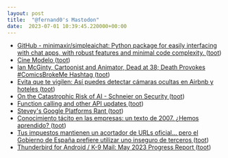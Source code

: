 ```yaml
---
layout: post
title:  "@fernand0's Mastodon"
date:  2023-07-01 10:39:45.220000+00:00
---
```

*  [GitHub - minimaxir/simpleaichat: Python package for easily interfacing with chat apps, with robust features and minimal code complexity. ](https://github.com/minimaxir/simpleaicha) ([toot](https://mastodon.social/@fernand0/110638398519318141))
*  [Cine Modelo ](https://www.flickr.com/photos/fernand0/53007631154) ([toot](https://mastodon.social/@fernand0/110638294814905406))
*  [Ian McGinty, Cartoonist and Animator, Dead at 38; Death Provokes #ComicsBrokeMe Hashtag ](http://www.multiversitycomics.com/news/ian-mcginty-rip) ([toot](https://mastodon.social/@fernand0/110638156214136290))
*  [Evita que te vigilen: Así puedes detectar cámaras ocultas en Airbnb y hoteles ](https://www.adslzone.net/noticias/seguridad/como-detectar-camaras-ocultas-airbnb-hoteles) ([toot](https://mastodon.social/@fernand0/110637830247852821))
*  [On the Catastrophic Risk of AI - Schneier on Security ](https://www.schneier.com/blog/archives/2023/06/on-the-catastrophic-risk-of-ai.htm) ([toot](https://mastodon.social/@fernand0/110637722380594080))
*  [Function calling and other API updates ](https://openai.com/blog/function-calling-and-other-api-update) ([toot](https://mastodon.social/@fernand0/110634412986222823))
*  [Stevey's Google Platforms Rant ](https://gist.github.com/chitchcock/128161) ([toot](https://mastodon.social/@fernand0/110634157351496464))
*  [Conocimiento tácito en las empresas: un texto de 2007. ¿Hemos aprendido? ](https://www.consultorartesano.com/2023/06/conocimiento-tacito-en-las-empresas-un-texto-de-2007-hemos-aprendido.htm) ([toot](https://mastodon.social/@fernand0/110633816269552457))
*  [Tus impuestos mantienen un acortador de URLs oficial… pero el Gobierno de España prefiere utilizar uno inseguro de terceros ](https://www.genbeta.com/actualidad/tus-impuestos-mantienen-acortador-urls-oficial-gobierno-espana-prefiere-utilizar-uno-inseguro-tercero) ([toot](https://mastodon.social/@fernand0/110633662305707565))
*  [Thunderbird for Android / K-9 Mail: May 2023 Progress Report ](https://blog.thunderbird.net/2023/06/thunderbird-for-android-k-9-mail-may-2023-progress-report) ([toot](https://mastodon.social/@fernand0/110633320952202904))
